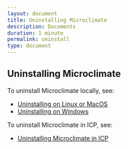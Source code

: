 ```yaml
---
layout: document
title: Uninstalling Microclimate
description: Documents
duration: 1 minute
permalink: uninstall
type: document
---
```


## Uninstalling Microclimate
To uninstall Microclimate locally, see:
* [Uninstalling on Linux or MacOS](./uninstalllinuxmac)
* [Uninstalling on Windows](./uninstallwindows)

To uninstall Microclimate in ICP, see:
* [Uninstalling Microclimate in ICP](./uninstallicp)
